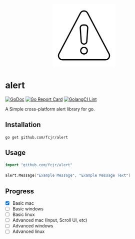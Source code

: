 <p align="center">
<img src="logo.svg" alt="Alert Logo">
</p>

# alert
[![GoDoc][doc-img]][doc] [![Go Report Card][report-card-img]][report-card] [![GolangCI Lint][golangci-lint-img]][golangci-lint]


A Simple cross-platform alert library for go.

## Installation


`go get github.com/fcjr/alert`


## Usage

```go
import "github.com/fcjr/alert"

alert.Message("Example Message", "Example Message Text")
```

## Progress

* [X] Basic mac
* [ ] Basic windows
* [ ] Basic linux
* [ ] Advanced mac (Input, Scroll UI, etc)
* [ ] Advanced windows
* [ ] Advanced linux

[doc-img]: https://img.shields.io/static/v1?label=godoc&message=reference&color=blue
[doc]: https://pkg.go.dev/github.com/fcjr/alert?tab=doc
[report-card-img]: https://goreportcard.com/badge/github.com/fcjr/alert
[report-card]: https://goreportcard.com/report/github.com/fcjr/alert
[golangci-lint-img]: https://github.com/fcjr/alert/workflows/golangci-lint/badge.svg
[golangci-lint]: https://github.com/fcjr/alert/actions?query=workflow%3Agolangci-lint